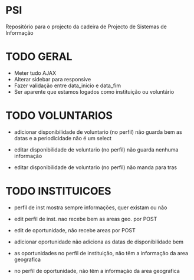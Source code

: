 # PSI
Repositório para o projecto da cadeira de Projecto de Sistemas de Informação

TODO GERAL
==========
- Meter tudo AJAX
- Alterar sidebar para responsive
- Fazer validação entre data_inicio e data_fim
- Ser aparente que estamos logados como instituição ou voluntário

TODO VOLUNTARIOS
=========
- adicionar disponibilidade de voluntario (no perfil) não guarda bem as datas e a periodicidade não é um select

- editar disponibilidade de voluntario (no perfil) não guarda nenhuma informação
- editar disponibilidade de voluntario (no perfil) não manda para tras


TODO INSTITUICOES
=========
- perfil de inst mostra sempre informações, quer existam ou não

- edit perfil de inst. nao recebe bem as areas geo. por POST

- edit de oportunidade, não recebe areas por POST

- adicionar oportunidade não adiciona as datas de disponibilidade bem

- as oportunidades no perfil de instituição, não têm a informação da area geografica
- no perfil de oportunidade, não têm a informação da area geografica